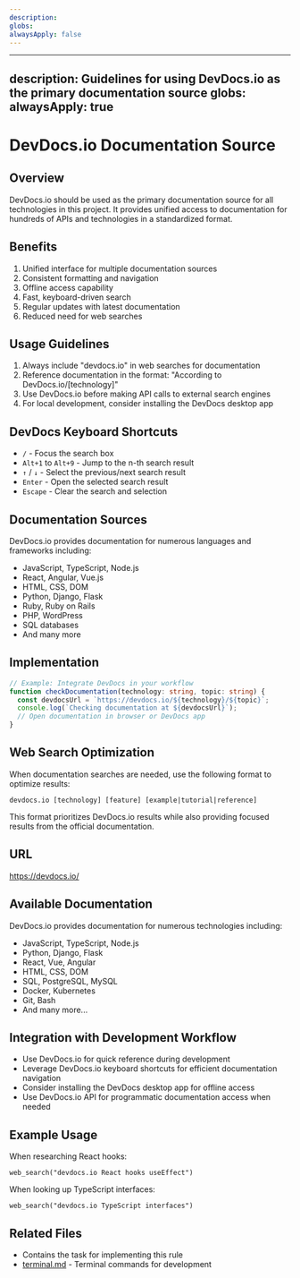 ```yaml
---
description: 
globs: 
alwaysApply: false
---
```

---
description: Guidelines for using DevDocs.io as the primary documentation source
globs: 
alwaysApply: true
---

# DevDocs.io Documentation Source

## Overview

DevDocs.io should be used as the primary documentation source for all technologies in this project. It provides unified access to documentation for hundreds of APIs and technologies in a standardized format.

## Benefits

1. Unified interface for multiple documentation sources
2. Consistent formatting and navigation
3. Offline access capability
4. Fast, keyboard-driven search
5. Regular updates with latest documentation
6. Reduced need for web searches

## Usage Guidelines

1. Always include "devdocs.io" in web searches for documentation
2. Reference documentation in the format: "According to DevDocs.io/[technology]"
3. Use DevDocs.io before making API calls to external search engines
4. For local development, consider installing the DevDocs desktop app

## DevDocs Keyboard Shortcuts

- `/` - Focus the search box
- `Alt+1` to `Alt+9` - Jump to the n-th search result
- `↑` / `↓` - Select the previous/next search result
- `Enter` - Open the selected search result
- `Escape` - Clear the search and selection

## Documentation Sources

DevDocs.io provides documentation for numerous languages and frameworks including:

- JavaScript, TypeScript, Node.js
- React, Angular, Vue.js
- HTML, CSS, DOM
- Python, Django, Flask
- Ruby, Ruby on Rails
- PHP, WordPress
- SQL databases
- And many more

## Implementation

```typescript
// Example: Integrate DevDocs in your workflow
function checkDocumentation(technology: string, topic: string) {
  const devdocsUrl = `https://devdocs.io/${technology}/${topic}`;
  console.log(`Checking documentation at ${devdocsUrl}`);
  // Open documentation in browser or DevDocs app
}
```

## Web Search Optimization

When documentation searches are needed, use the following format to optimize results:

```
devdocs.io [technology] [feature] [example|tutorial|reference]
```

This format prioritizes DevDocs.io results while also providing focused results from the official documentation.

## URL
https://devdocs.io/

## Available Documentation
DevDocs.io provides documentation for numerous technologies including:

- JavaScript, TypeScript, Node.js
- Python, Django, Flask
- React, Vue, Angular
- HTML, CSS, DOM
- SQL, PostgreSQL, MySQL
- Docker, Kubernetes
- Git, Bash
- And many more...

## Integration with Development Workflow
- Use DevDocs.io for quick reference during development
- Leverage DevDocs.io keyboard shortcuts for efficient documentation navigation
- Consider installing the DevDocs desktop app for offline access
- Use DevDocs.io API for programmatic documentation access when needed

## Example Usage
When researching React hooks:
```
web_search("devdocs.io React hooks useEffect")
```

When looking up TypeScript interfaces:
```
web_search("devdocs.io TypeScript interfaces")
```

## Related Files
 - Contains the task for implementing this rule
- [terminal.md](mdc:Projects/terminal.md) - Terminal commands for development 